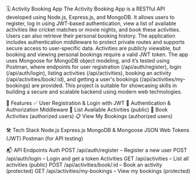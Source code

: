 🗓️ Activity Booking App
The Activity Booking App is a RESTful API developed using Node.js, Express.js, and MongoDB. It allows users to register, log in using JWT-based authentication, view a list of available activities like cricket matches or movie nights, and book these activities. Users can also retrieve their personal booking history. The application includes authentication middleware to protect private routes and supports secure access to user-specific data. Activities are publicly viewable, but booking and viewing personal bookings require a valid JWT token. The app uses Mongoose for MongoDB object modeling, and it’s tested using Postman, where endpoints for user registration (/api/auth/register), login (/api/auth/login), listing activities (/api/activities), booking an activity (/api/activities/book/:id), and getting a user's bookings (/api/activities/my-bookings) are provided. This project is suitable for showcasing skills in building a secure and scalable backend using modern web technologies.

🚀 Features
✅ User Registration & Login with JWT
🔐 Authentication & Authorization Middleware
🎯 List Available Activities (public)
📝 Book Activities (authorized users)
📋 View My Bookings (authorized users)

🛠️ Tech Stack
Node.js
Express.js
MongoDB & Mongoose
JSON Web Tokens (JWT)
Postman (for API testing)

📬 API Endpoints
Auth POST /api/auth/register – Register a new user
POST /api/auth/login – Login and get a token
Activities GET /api/activities – List all activities (public)
POST /api/activities/book/:id – Book an activity (protected)
GET /api/activities/my-bookings – View my bookings (protected)
